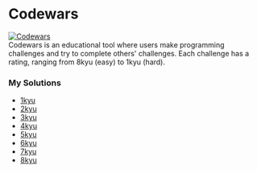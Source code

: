 # Codewars
[![Codewars](https://www.codewars.com/users/Camelpilot33/badges/large)](https://www.codewars.com/users/Camelpilot33)\
Codewars is an educational tool where users make programming challenges and try to complete others' challenges. Each challenge has a rating, ranging from 8kyu (easy)
to 1kyu (hard).
### My Solutions
 - [1kyu](./codewars/1kyu)
 - [2kyu](./codewars/2kyu)
 - [3kyu](./codewars/3kyu)
 - [4kyu](./codewars/4kyu)
 - [5kyu](./codewars/5kyu)
 - [6kyu](./codewars/6kyu)
 - [7kyu](./codewars/7kyu)
 - [8kyu](./codewars/8kyu)
